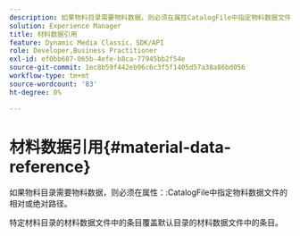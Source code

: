 ```yaml
---
description: 如果物料目录需要物料数据，则必须在属性CatalogFile中指定物料数据文件的相对或绝对路径。
solution: Experience Manager
title: 材料数据引用
feature: Dynamic Media Classic，SDK/API
role: Developer,Business Practitioner
exl-id: ef0bb687-065b-4efe-b8ca-77945bb2f54e
source-git-commit: 1ec8b59f442eb96c6c3f5f1405d57a38a86bd056
workflow-type: tm+mt
source-wordcount: '83'
ht-degree: 0%

---
```


# 材料数据引用{#material-data-reference}

如果物料目录需要物料数据，则必须在属性：:CatalogFile中指定物料数据文件的相对或绝对路径。

特定材料目录的材料数据文件中的条目覆盖默认目录的材料数据文件中的条目。
